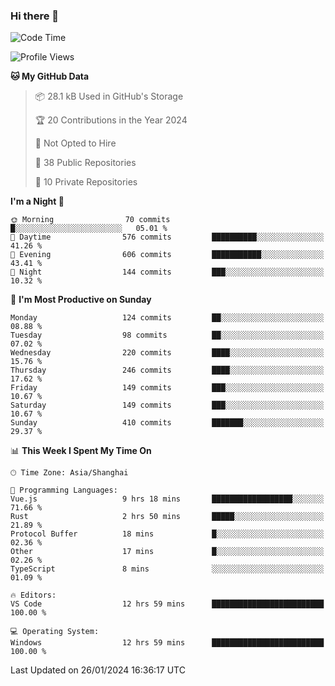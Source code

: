 ### Hi there 👋

<!--
**robinWongM/robinWongM** is a ✨ _special_ ✨ repository because its `README.md` (this file) appears on your GitHub profile.

Here are some ideas to get you started:

- 🔭 I’m currently working on ...
- 🌱 I’m currently learning ...
- 👯 I’m looking to collaborate on ...
- 🤔 I’m looking for help with ...
- 💬 Ask me about ...
- 📫 How to reach me: ...
- 😄 Pronouns: ...
- ⚡ Fun fact: ...
-->

<!--START_SECTION:waka-->
![Code Time](http://img.shields.io/badge/Code%20Time-180%20hrs%2010%20mins-blue)

![Profile Views](http://img.shields.io/badge/Profile%20Views-9-blue)

**🐱 My GitHub Data** 

> 📦 28.1 kB Used in GitHub's Storage 
 > 
> 🏆 20 Contributions in the Year 2024
 > 
> 🚫 Not Opted to Hire
 > 
> 📜 38 Public Repositories 
 > 
> 🔑 10 Private Repositories 
 > 
**I'm a Night 🦉** 

```text
🌞 Morning                70 commits          █░░░░░░░░░░░░░░░░░░░░░░░░   05.01 % 
🌆 Daytime                576 commits         ██████████░░░░░░░░░░░░░░░   41.26 % 
🌃 Evening                606 commits         ███████████░░░░░░░░░░░░░░   43.41 % 
🌙 Night                  144 commits         ███░░░░░░░░░░░░░░░░░░░░░░   10.32 % 
```
📅 **I'm Most Productive on Sunday** 

```text
Monday                   124 commits         ██░░░░░░░░░░░░░░░░░░░░░░░   08.88 % 
Tuesday                  98 commits          ██░░░░░░░░░░░░░░░░░░░░░░░   07.02 % 
Wednesday                220 commits         ████░░░░░░░░░░░░░░░░░░░░░   15.76 % 
Thursday                 246 commits         ████░░░░░░░░░░░░░░░░░░░░░   17.62 % 
Friday                   149 commits         ███░░░░░░░░░░░░░░░░░░░░░░   10.67 % 
Saturday                 149 commits         ███░░░░░░░░░░░░░░░░░░░░░░   10.67 % 
Sunday                   410 commits         ███████░░░░░░░░░░░░░░░░░░   29.37 % 
```


📊 **This Week I Spent My Time On** 

```text
🕑︎ Time Zone: Asia/Shanghai

💬 Programming Languages: 
Vue.js                   9 hrs 18 mins       ██████████████████░░░░░░░   71.66 % 
Rust                     2 hrs 50 mins       █████░░░░░░░░░░░░░░░░░░░░   21.89 % 
Protocol Buffer          18 mins             █░░░░░░░░░░░░░░░░░░░░░░░░   02.36 % 
Other                    17 mins             █░░░░░░░░░░░░░░░░░░░░░░░░   02.26 % 
TypeScript               8 mins              ░░░░░░░░░░░░░░░░░░░░░░░░░   01.09 % 

🔥 Editors: 
VS Code                  12 hrs 59 mins      █████████████████████████   100.00 % 

💻 Operating System: 
Windows                  12 hrs 59 mins      █████████████████████████   100.00 % 
```


 Last Updated on 26/01/2024 16:36:17 UTC
<!--END_SECTION:waka-->
